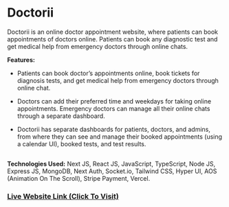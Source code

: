 # Doctorii

Doctorii is an online doctor appointment website, where patients can book appointments of doctors online. Patients can book any diagnostic test and get medical help from emergency doctors through online chats.

**Features:**

* Patients can book doctor’s appointments online, book tickets for diagnosis tests, and get medical help from emergency doctors through online chat.

* Doctors can add their preferred time and weekdays for taking online appointments. Emergency doctors can manage all their online chats through a separate dashboard.

* Doctorii has separate dashboards for patients, doctors, and admins, from where they can see and manage their booked appointments (using a calendar UI), booked tests, and test results.

##
**Technologies Used:** Next JS, React JS, JavaScript, TypeScript, Node JS, Express JS, MongoDB, Next Auth, Socket.io, Tailwind CSS, Hyper UI, AOS (Animation On The Scroll), Stripe Payment, Vercel.

### [Live Website Link (Click To Visit)](https://doctorii-app.vercel.app/)
